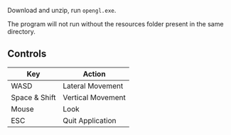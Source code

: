 Download and unzip, run `opengl.exe`.

The program will not run without the resources folder present in the same directory.

## Controls
| Key           | Action            |
|---------------|-------------------|
| WASD          | Lateral Movement  |
| Space & Shift | Vertical Movement |
| Mouse         | Look              |
| ESC           | Quit Application  |
